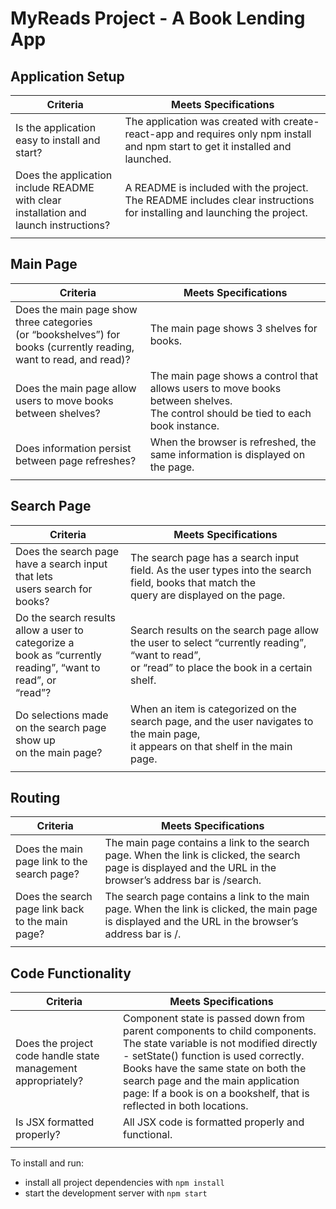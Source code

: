 # MyReads Project - A Book Lending App

## Application Setup
| Criteria | Meets Specifications  |
|----------|-----------------------|
| Is the application easy to install and start? | The application was created with create-react-app and requires only npm install and npm start to get it installed and launched. |
| Does the application include README with clear <br> installation and launch instructions? | A README is included with the project. The README includes clear instructions for installing and launching the project. <br>  |
|  | |

## Main Page
| Criteria | Meets Specifications  |
|----------|-----------------------|
| Does the main page show three categories <br> (or “bookshelves”) for books (currently reading, <br> want to read, and read)? | The main page shows 3 shelves for books. |
| Does the main page allow users to move books <br> between shelves? | The main page shows a control that allows users to move books between shelves. <br> The control should be tied to each book instance. |
| Does information persist between page refreshes? | When the browser is refreshed, the same information is displayed on the page. |
|  | |

## Search Page
| Criteria | Meets Specifications  |
|----------|-----------------------|
| Does the search page have a search input that lets <br> users search for books? | The search page has a search input field. As the user types into the search field, books that match the <br> query are displayed on the page. |
| Do the search results allow a user to categorize a <br> book as “currently reading”, “want to read”, or <br> “read”? | Search results on the search page allow the user to select “currently reading”, “want to read”, <br> or “read” to place the book in a certain shelf. |
| Do selections made on the search page show up <br> on the main page? |  When an item is categorized on the search page, and the user navigates to the main page, <br> it appears on that shelf in the main page.
|  | |

## Routing
| Criteria | Meets Specifications  |
|----------|-----------------------|
| Does the main page link to the search page? | The main page contains a link to the search page. When the link is clicked, the search page is displayed and the URL in the browser’s address bar is /search. |
| Does the search page link back to the main page? | The search page contains a link to the main page. When the link is clicked, the main page is displayed and the URL in the browser’s address bar is /. |
|  | |

## Code Functionality
| Criteria | Meets Specifications  |
|----------|-----------------------|
| Does the project code handle state management <br> appropriately? | Component state is passed down from parent components to child components. The state variable is not modified directly - setState() function is used correctly. <br> Books have the same state on both the search page and the main application page: If a book is on a bookshelf, that is reflected in both locations. |
| Is JSX formatted properly? |  All JSX code is formatted properly and functional. |
|  | |

To install and run:

* install all project dependencies with `npm install`
* start the development server with `npm start`

